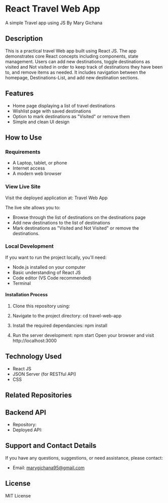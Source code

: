 # React Travel Web App

A simple Travel app using JS
By Mary Gichana

## Description

This is a practical travel Web app built using React JS. The app demonstrates core React concepts including components, state management. Users can add new destinations, toggle destinations as visited and Not visited in order to keep track of destinations they have been to, and remove items as needed. It includes navigation between the homepage, Destinations-List, and add new destination sections.

## Features

- Home page displaying a list of travel destinations
- Wishlist page with saved destinations
- Option to mark destinations as "Visited" or remove them
- Simple and clean UI design

## How to Use

### Requirements

- A Laptop, tablet, or phone
- Internet access
- A modern web browser

### View Live Site

Visit the deployed application at: Travel Web App

The live site allows you to:

- Browse through the list of destinations on the destinations page
- Add new destinations to the list of destinations
- Mark destinations as "Visited and Not Visited" or remove the destinations.

### Local Development

If you want to run the project locally, you'll need:

- Node.js installed on your computer
- Basic understanding of React JS
- Code editor (VS Code recommended)
- Terminal

#### Installation Process

1. Clone this repository using:

2. Navigate to the project directory:
   cd travel-web-app
3. Install the required dependancies:
   npm install
4. Run the server development:
   npm start
   Open your browser and visit http://localhost:3000

## Technology Used

- React JS
- JSON Server (for RESTful API)
- CSS

## Related Repositories

## Backend API

- Repository:
- Deployed API:

## Support and Contact Details

If you have any questions, suggestions, or need assistance, please contact:

- Email: marygichana95@gmail.com

## License

MIT License
